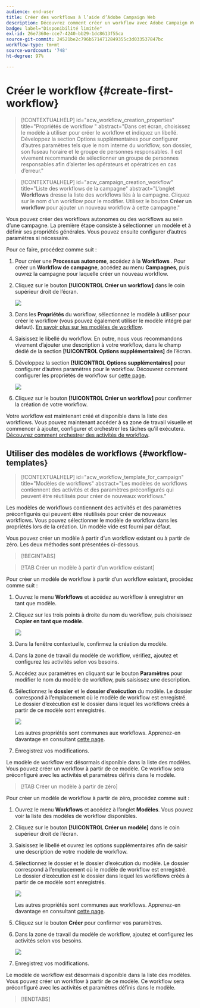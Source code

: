 ```yaml
---
audience: end-user
title: Créer des workflows à l’aide d’Adobe Campaign Web
description: Découvrez comment créer un workflow avec Adobe Campaign Web.
badge: label="Disponibilité limitée"
exl-id: 26e7360e-cce7-4240-bb29-1dc8613f55ca
source-git-commit: 24521be2c796b5714712849355c3d033537847bc
workflow-type: tm+mt
source-wordcount: '748'
ht-degree: 97%

---
```



# Créer le workflow {#create-first-workflow}

>[!CONTEXTUALHELP]
>id="acw_workflow_creation_properties"
>title="Propriétés de workflow "
>abstract="Dans cet écran, choisissez le modèle à utiliser pour créer le workflow et indiquez un libellé. Développez la section Options supplémentaires pour configurer d’autres paramètres tels que le nom interne du workflow, son dossier, son fuseau horaire et le groupe de personnes responsables. Il est vivement recommandé de sélectionner un groupe de personnes responsables afin d’alerter les opérateurs et opératrices en cas d’erreur."


>[!CONTEXTUALHELP]
>id="acw_campaign_creation_workflow"
>title="Liste des workflows de la campagne"
>abstract="L’onglet **Workflows** dresse la liste des workflows liés à la campagne. Cliquez sur le nom d’un workflow pour le modifier. Utilisez le bouton **Créer un workflow** pour ajouter un nouveau workflow à cette campagne."

Vous pouvez créer des workflows autonomes ou des workflows au sein d’une campagne. La première étape consiste à sélectionner un modèle et à définir ses propriétés générales. Vous pouvez ensuite configurer d’autres paramètres si nécessaire.

Pour ce faire, procédez comme suit :

1. Pour créer une **Processus autonome**, accédez à la **Workflows** . Pour créer un **Workflow de campagne**, accédez au menu **Campagnes**, puis ouvrez la campagne pour laquelle créer un nouveau workflow.

1. Cliquez sur le bouton **[!UICONTROL Créer un workflow]** dans le coin supérieur droit de l’écran.

   ![](assets/workflow-create.png)

1. Dans les **Propriétés** du workflow, sélectionnez le modèle à utiliser pour créer le workflow (vous pouvez également utiliser le modèle intégré par défaut). [En savoir plus sur les modèles de workflow](#workflow-templates).

1. Saisissez le libellé du workflow. En outre, nous vous recommandons vivement d’ajouter une description à votre workflow, dans le champ dédié de la section **[!UICONTROL Options supplémentaires]** de l’écran.

1. Développez la section **[!UICONTROL Options supplémentaires]** pour configurer d’autres paramètres pour le workflow. Découvrez comment configurer les propriétés de workflow sur [cette page](workflow-settings.md#properties).

   ![](assets/workflow-additional-options.png)

1. Cliquez sur le bouton **[!UICONTROL Créer un workflow]** pour confirmer la création de votre workflow.

Votre workflow est maintenant créé et disponible dans la liste des workflows. Vous pouvez maintenant accéder à sa zone de travail visuelle et commencer à ajouter, configurer et orchestrer les tâches qu’il exécutera. [Découvrez comment orchestrer des activités de workflow](orchestrate-activities.md).

## Utiliser des modèles de workflows {#workflow-templates}

>[!CONTEXTUALHELP]
>id="acw_workflow_template_for_campaign"
>title="Modèles de workflows"
>abstract="Les modèles de workflows contiennent des activités et des paramètres préconfigurés qui peuvent être réutilisés pour créer de nouveaux workflows."

Les modèles de workflows contiennent des activités et des paramètres préconfigurés qui peuvent être réutilisés pour créer de nouveaux workflows. Vous pouvez sélectionner le modèle de workflow dans les propriétés lors de la création. Un modèle vide est fourni par défaut.

Vous pouvez créer un modèle à partir d’un workflow existant ou à partir de zéro. Les deux méthodes sont présentées ci-dessous.

>[!BEGINTABS]

>[!TAB Créer un modèle à partir d’un workflow existant]

Pour créer un modèle de workflow à partir d’un workflow existant, procédez comme suit :

1. Ouvrez le menu **Workflows** et accédez au workflow à enregistrer en tant que modèle.
1. Cliquez sur les trois points à droite du nom du workflow, puis choisissez **Copier en tant que modèle**.

   ![](assets/wf-copy-as-template.png)

1. Dans la fenêtre contextuelle, confirmez la création du modèle.
1. Dans la zone de travail du modèle de workflow, vérifiez, ajoutez et configurez les activités selon vos besoins.
1. Accédez aux paramètres en cliquant sur le bouton **Paramètres** pour modifier le nom du modèle de workflow, puis saisissez une description.
1. Sélectionnez le **dossier** et le **dossier d’exécution** du modèle. Le dossier correspond à l’emplacement où le modèle de workflow est enregistré. Le dossier d’exécution est le dossier dans lequel les workflows créés à partir de ce modèle sont enregistrés.

   ![](assets/wf-settings-template.png)

   Les autres propriétés sont communes aux workflows. Apprenez-en davantage en consultant [cette page](workflow-settings.md#properties).

1. Enregistrez vos modifications.

Le modèle de workflow est désormais disponible dans la liste des modèles. Vous pouvez créer un workflow à partir de ce modèle. Ce workflow sera préconfiguré avec les activités et paramètres définis dans le modèle.


>[!TAB Créer un modèle à partir de zéro]


Pour créer un modèle de workflow à partir de zéro, procédez comme suit :

1. Ouvrez le menu **Workflows** et accédez à l’onglet **Modèles**. Vous pouvez voir la liste des modèles de workflow disponibles.
1. Cliquez sur le bouton **[!UICONTROL Créer un modèle]** dans le coin supérieur droit de l’écran.
1. Saisissez le libellé et ouvrez les options supplémentaires afin de saisir une description de votre modèle de workflow.
1. Sélectionnez le dossier et le dossier d’exécution du modèle. Le dossier correspond à l’emplacement où le modèle de workflow est enregistré. Le dossier d’exécution est le dossier dans lequel les workflows créés à partir de ce modèle sont enregistrés.

   ![](assets/new-wf-template.png)

   Les autres propriétés sont communes aux workflows. Apprenez-en davantage en consultant [cette page](workflow-settings.md#properties).

1. Cliquez sur le bouton **Créer** pour confirmer vos paramètres.
1. Dans la zone de travail du modèle de workflow, ajoutez et configurez les activités selon vos besoins.

   ![](assets/wf-template-activities.png)

1. Enregistrez vos modifications.

Le modèle de workflow est désormais disponible dans la liste des modèles. Vous pouvez créer un workflow à partir de ce modèle. Ce workflow sera préconfiguré avec les activités et paramètres définis dans le modèle.

>[!ENDTABS]
